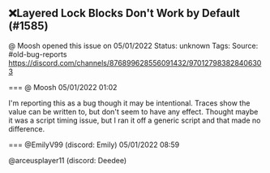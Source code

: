 ## ❌Layered Lock Blocks Don't Work by Default (#1585)
@ Moosh opened this issue on 05/01/2022
Status: unknown
Tags: 
Source: #old-bug-reports https://discord.com/channels/876899628556091432/970127983828406303


=== @ Moosh 05/01/2022 01:02

I'm reporting this as a bug though it may be intentional. Traces show the value can be written to, but don't seem to have any effect. Thought maybe it was a script timing issue, but I ran it off a generic script and that made no difference.

=== @EmilyV99 (discord: Emily) 05/01/2022 08:59

@arceusplayer11 (discord: Deedee)
